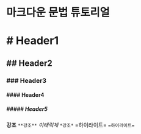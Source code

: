 # 마크다운 문법 튜토리얼

# # Header1
## ## Header2  
### ### Header3
#### #### Header4
##### ##### Header5

**강조** `**강조**`
*이태릭체* `*강조*`
=하이라이트= `=하이라이트=`